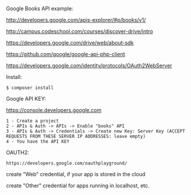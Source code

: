 Google Books API example:

http://developers.google.com/apis-explorer/#p/books/v1/

http://campus.codeschool.com/courses/discover-drive/intro

https://developers.google.com/drive/web/about-sdk

https://github.com/google/google-api-php-client

https://developers.google.com/identity/protocols/OAuth2WebServer

Install:

```
$ composer install
```

Google API KEY:

https://console.developers.google.com
```
1 - Create a project
2 - APIs & Auth -> APIs -> Enable "books" API
3 - APIs & Auth -> Credentials -> Create new Key: Server Key (ACCEPT REQUESTS FROM THESE SERVER IP ADDRESSES: leave empty)
4 - You have the API KEY
```
OAUTH2:

```
https://developers.google.com/oauthplayground/
```

create "Web" credential, if your app is stored in the cloud

create "Other" credential for apps running in localhost, etc.
